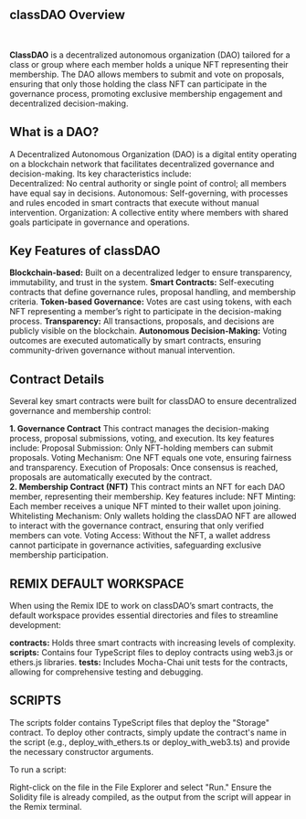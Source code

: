 ## classDAO Overview
<br>

**ClassDAO** is a decentralized autonomous organization (DAO) tailored for a class or group where each member holds a unique NFT representing their membership. The DAO allows members to submit and vote on proposals, ensuring that only those holding the class NFT can participate in the governance process, promoting exclusive membership engagement and decentralized decision-making.

## What is a DAO?
A Decentralized Autonomous Organization (DAO) is a digital entity operating on a blockchain network that facilitates decentralized governance and decision-making. Its key characteristics include:
<br>
Decentralized: No central authority or single point of control; all members have equal say in decisions.
Autonomous: Self-governing, with processes and rules encoded in smart contracts that execute without manual intervention.
Organization: A collective entity where members with shared goals participate in governance and operations.

## Key Features of classDAO
**Blockchain-based:** Built on a decentralized ledger to ensure transparency, immutability, and trust in the system.
**Smart Contracts:** Self-executing contracts that define governance rules, proposal handling, and membership criteria.
**Token-based Governance:** Votes are cast using tokens, with each NFT representing a member’s right to participate in the decision-making process.
**Transparency:** All transactions, proposals, and decisions are publicly visible on the blockchain.
**Autonomous Decision-Making:** Voting outcomes are executed automatically by smart contracts, ensuring community-driven governance without manual intervention.

## Contract Details
Several key smart contracts were built for classDAO to ensure decentralized governance and membership control:

**1. Governance Contract**
This contract manages the decision-making process, proposal submissions, voting, and execution. Its key features include:
Proposal Submission: Only NFT-holding members can submit proposals.
Voting Mechanism: One NFT equals one vote, ensuring fairness and transparency.
Execution of Proposals: Once consensus is reached, proposals are automatically executed by the contract.
<br>
**2. Membership Contract (NFT)**
This contract mints an NFT for each DAO member, representing their membership. Key features include:
NFT Minting: Each member receives a unique NFT minted to their wallet upon joining.
Whitelisting Mechanism: Only wallets holding the classDAO NFT are allowed to interact with the governance contract, ensuring that only verified members can vote.
Voting Access: Without the NFT, a wallet address cannot participate in governance activities, safeguarding exclusive membership participation.

## REMIX DEFAULT WORKSPACE
When using the Remix IDE to work on classDAO’s smart contracts, the default workspace provides essential directories and files to streamline development:

**contracts:** Holds three smart contracts with increasing levels of complexity.
**scripts:** Contains four TypeScript files to deploy contracts using web3.js or ethers.js libraries.
**tests:** Includes Mocha-Chai unit tests for the contracts, allowing for comprehensive testing and debugging.

## SCRIPTS
The scripts folder contains TypeScript files that deploy the "Storage" contract. To deploy other contracts, simply update the contract's name in the script (e.g., deploy_with_ethers.ts or deploy_with_web3.ts) and provide the necessary constructor arguments.

To run a script:

Right-click on the file in the File Explorer and select "Run."
Ensure the Solidity file is already compiled, as the output from the script will appear in the Remix terminal.
